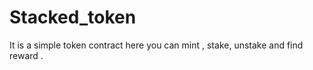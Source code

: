 # Stacked_token
It is a simple token contract here you can mint , stake, unstake  and find reward .
